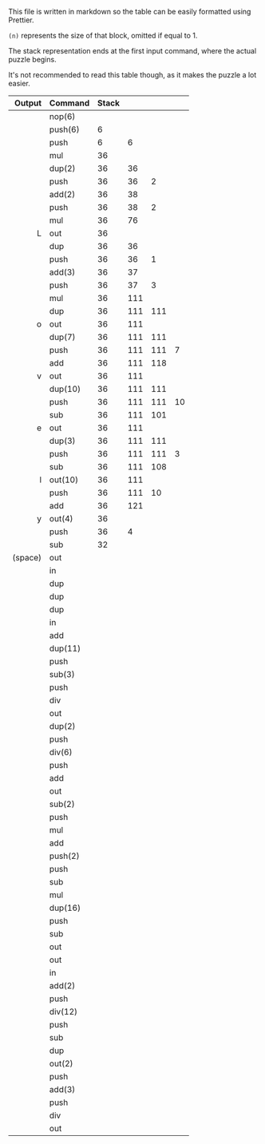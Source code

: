 This file is written in markdown so the table can be easily formatted using Prettier.

`(n)` represents the size of that block, omitted if equal to 1.

The stack representation ends at the first input command, where the actual puzzle begins.

It's not recommended to read this table though, as it makes the puzzle a lot easier.

|  Output | Command | Stack |     |     |     |
| ------: | ------- | ----- | --- | --- | --- |
|         | nop(6)  |       |     |     |     |
|         | push(6) | 6     |     |     |     |
|         | push    | 6     | 6   |     |     |
|         | mul     | 36    |     |     |     |
|         | dup(2)  | 36    | 36  |     |     |
|         | push    | 36    | 36  | 2   |     |
|         | add(2)  | 36    | 38  |     |     |
|         | push    | 36    | 38  | 2   |     |
|         | mul     | 36    | 76  |     |     |
|       L | out     | 36    |     |     |     |
|         | dup     | 36    | 36  |     |     |
|         | push    | 36    | 36  | 1   |     |
|         | add(3)  | 36    | 37  |     |     |
|         | push    | 36    | 37  | 3   |     |
|         | mul     | 36    | 111 |     |     |
|         | dup     | 36    | 111 | 111 |     |
|       o | out     | 36    | 111 |     |     |
|         | dup(7)  | 36    | 111 | 111 |     |
|         | push    | 36    | 111 | 111 | 7   |
|         | add     | 36    | 111 | 118 |     |
|       v | out     | 36    | 111 |     |     |
|         | dup(10) | 36    | 111 | 111 |     |
|         | push    | 36    | 111 | 111 | 10  |
|         | sub     | 36    | 111 | 101 |     |
|       e | out     | 36    | 111 |     |     |
|         | dup(3)  | 36    | 111 | 111 |     |
|         | push    | 36    | 111 | 111 | 3   |
|         | sub     | 36    | 111 | 108 |     |
|       l | out(10) | 36    | 111 |     |     |
|         | push    | 36    | 111 | 10  |     |
|         | add     | 36    | 121 |     |     |
|       y | out(4)  | 36    |     |     |     |
|         | push    | 36    | 4   |     |     |
|         | sub     | 32    |     |     |     |
| (space) | out     |       |     |     |     |
|         | in      |
|         | dup     |
|         | dup     |
|         | dup     |
|         | in      |
|         | add     |
|         | dup(11) |
|         | push    |
|         | sub(3)  |
|         | push    |
|         | div     |
|         | out     |
|         | dup(2)  |
|         | push    |
|         | div(6)  |
|         | push    |
|         | add     |
|         | out     |
|         | sub(2)  |
|         | push    |
|         | mul     |
|         | add     |
|         | push(2) |
|         | push    |
|         | sub     |
|         | mul     |
|         | dup(16) |
|         | push    |
|         | sub     |
|         | out     |
|         | out     |
|         | in      |
|         | add(2)  |
|         | push    |
|         | div(12) |
|         | push    |
|         | sub     |
|         | dup     |
|         | out(2)  |
|         | push    |
|         | add(3)  |
|         | push    |
|         | div     |
|         | out     |
